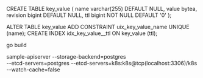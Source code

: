 CREATE TABLE key_value (
  name varchar(255) DEFAULT NULL,
  value bytea,
  revision bigint DEFAULT NULL,
  ttl bigint NOT NULL DEFAULT '0'
);

ALTER TABLE key_value ADD CONSTRAINT uix_key_value_name UNIQUE (name);
CREATE INDEX idx_key_value__ttl ON key_value (ttl);

go build

sample-apiserver --storage-backend=postgres \
--etcd-servers=postgres
--etcd-servers=k8s:k8s@tcp(localhost:3306)/k8s
--watch-cache=false